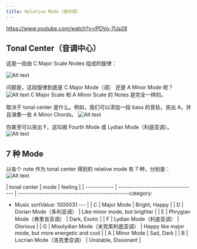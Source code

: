 ```yaml
---
title: Relative Mode（相对调）
---
```


https://www.youtube.com/watch?v=lPDVo-7Ua28

## Tonal Center（音调中心）

这是一段由 C Major Scale Nodes 组成的旋律：

![Alt text](image.png)

问题是，这段旋律到底是 C Major Mode（调） 还是 A Minor Mode 呢？
![Alt text](image-1.png)
C Major Scale 和 A Minor Scale 的 Notes 是完全一样的。

取决于 tonal center 是什么。例如，我们可以添加一段 bass 的音轨，突出 A，并且演奏一些 A Minor Chords。
![Alt text](image-2.png)

你甚至可以突出 F，这叫做 Fourth Mode 或 Lydian Mode（利底亚调）。
![Alt text](image-3.png)

## 7 种 Mode

以各个 note 作为 tonal center 得到的 relative mode 有 7 种，分别是：
![Alt text](image-4.png)

| tonal center | mode                              | feeling                                            |
| ------------ | --------------------------------- | -----------------------------------------------category:
 - Music
sortValue: 1000031
--- |
| C            | Major Mode                        | Bright, Happy                                      |
| D            | Dorian Mode（多利亚调）           | Like minor mode, but brighter                      |
| E            | Phrygian Mode（弗里吉亚调）       | Dark, Exotic                                       |
| F            | Lydian Mode（利底亚调）           | Glorious                                           |
| G            | Mixolydian Mode（米克索利底亚调） | Happy like major mode, but more energetic and cool |
| A            | Minor Mode                        | Sad, Dark                                          |
| B            | Locrian Mode（洛克里亚调）        | Unstable, Dissonant                                |
